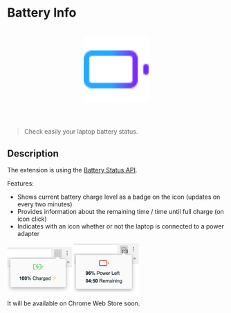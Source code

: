 # Battery Info

<h1 align="center">
	<img width="150" src="images/logo.svg" alt="Battery Info">
	<br>
	<br>
</h1>

> Check easily your laptop battery status.

## Description

The extension is using the [Battery Status API](https://developer.mozilla.org/en-US/docs/Web/API/Battery_Status_API).

Features:
- Shows current battery charge level as a badge on the icon (updates on every two minutes)
- Provides information about the remaining time / time until full charge (on icon click)
- Indicates with an icon whether or not the laptop is connected to a power adapter

<img width="150" src="images/screenshot-1.png" alt="Battery Info Screenshot 1">

<img width="150" src="images/screenshot-2.png" alt="Battery Info Screenshot 2">

It will be available on Chrome Web Store soon.
